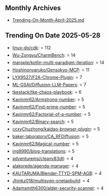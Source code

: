 ## Monthly Archives

- [Trending-On-Month-April-2025.md](./Trending-On-Month-April-2025.md)

## Trending On Date 2025-05-28

- [linux-do/cdk](https://github.com/linux-do/cdk): ⭐ 112 
- [Wu-Zongyu/CharmBench](https://github.com/Wu-Zongyu/CharmBench): ⭐ 14 
- [marpple/kotlin-multi-paradigm-iteration](https://github.com/marpple/kotlin-multi-paradigm-iteration): ⭐ 14 
- [Hoshinonyaruko/Gensokyo-MCP](https://github.com/Hoshinonyaruko/Gensokyo-MCP): ⭐ 11 
- [LYX9527/F2A-Chrome-Plugin](https://github.com/LYX9527/F2A-Chrome-Plugin): ⭐ 7 
- [ML-GSAI/Diffusion-LLM-Papers](https://github.com/ML-GSAI/Diffusion-LLM-Papers): ⭐ 7 
- [tkestack/tke-chaos-playbook](https://github.com/tkestack/tke-chaos-playbook): ⭐ 6 
- [Kavinmr62/Armstrong-number](https://github.com/Kavinmr62/Armstrong-number): ⭐ 5 
- [Kavinmr62/Find-prime-number](https://github.com/Kavinmr62/Find-prime-number): ⭐ 5 
- [Kavinmr62/Factorial-of-a-number](https://github.com/Kavinmr62/Factorial-of-a-number): ⭐ 5 
- [Kavinmr62/Binary-search](https://github.com/Kavinmr62/Binary-search): ⭐ 5 
- [ccxyChuzhong/kaidao-browser-plugin](https://github.com/ccxyChuzhong/kaidao-browser-plugin): ⭐ 5 
- [baker-laboratory/CA_RFDiffusion](https://github.com/baker-laboratory/CA_RFDiffusion): ⭐ 5 
- [Kavinmr62/Magical-number](https://github.com/Kavinmr62/Magical-number): ⭐ 5 
- [ing9990/blog-translations](https://github.com/ing9990/blog-translations): ⭐ 5 
- [adventurems/cleanv83dll](https://github.com/adventurems/cleanv83dll): ⭐ 4 
- [alakorede/agenda-manager](https://github.com/alakorede/agenda-manager): ⭐ 4 
- [KAUTARUMA/Blender-TTYD-SPM-AGB](https://github.com/KAUTARUMA/Blender-TTYD-SPM-AGB): ⭐ 4 
- [Jhinkz018/multisyqn-onetapbuild](https://github.com/Jhinkz018/multisyqn-onetapbuild): ⭐ 4 
- [Adamsmith6300/alder-security-scanner](https://github.com/Adamsmith6300/alder-security-scanner): ⭐ 4 


